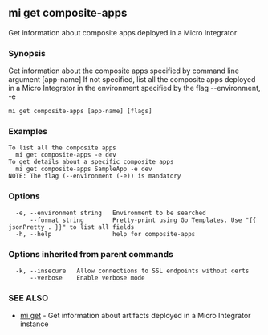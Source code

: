 ## mi get composite-apps

Get information about composite apps deployed in a Micro Integrator

### Synopsis

Get information about the composite apps specified by command line argument [app-name]
If not specified, list all the composite apps deployed in a Micro Integrator in the environment specified by the flag --environment, -e

```
mi get composite-apps [app-name] [flags]
```

### Examples

```
To list all the composite apps
  mi get composite-apps -e dev
To get details about a specific composite apps
  mi get composite-apps SampleApp -e dev
NOTE: The flag (--environment (-e)) is mandatory
```

### Options

```
  -e, --environment string   Environment to be searched
      --format string        Pretty-print using Go Templates. Use "{{ jsonPretty . }}" to list all fields
  -h, --help                 help for composite-apps
```

### Options inherited from parent commands

```
  -k, --insecure   Allow connections to SSL endpoints without certs
      --verbose    Enable verbose mode
```

### SEE ALSO

* [mi get](mi_get.md)	 - Get information about artifacts deployed in a Micro Integrator instance

